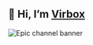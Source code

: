 ## 👋 Hi, I’m [Virbox](https://www.youtube.com/@Virbox)
![Epic channel banner](https://yt3.googleusercontent.com/sOKnqZK76fhLqy_0elPz6GMoA33a2vHnb7ZAs7pyFoXigZDTQOoRR1rAL2U2ZOeFGpmgjIHecA=w1060-fcrop64=1,00005a57ffffa5a8-k-c0xffffffff-no-nd-rj)
